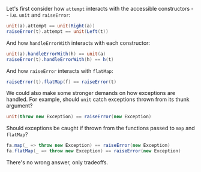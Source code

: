 Let's first consider how `attempt` interacts with the accessible constructors -- i.e. `unit` and
`raiseError`:

```scala
unit(a).attempt == unit(Right(a))
raiseError(t).attempt == unit(Left(t))
```

And how `handleErrorWith` interacts with each constructor:

```scala
unit(a).handleErrorWith(h) == unit(a)
raiseError(t).handleErrorWith(h) == h(t)
```

And how `raiseError` interacts with `flatMap`:

```scala
raiseError(t).flatMap(f) == raiseError(t)
```

We could also make some stronger demands on how exceptions are handled. For example, should `unit`
catch exceptions thrown from its thunk argument?

```scala
unit(throw new Exception) == raiseError(new Exception)
```

Should exceptions be caught if thrown from the functions passed to `map` and `flatMap`?

```scala
fa.map(_ => throw new Exception) == raiseError(new Exception)
fa.flatMap(_ => throw new Exception) == raiseError(new Exception)
```

There's no wrong answer, only tradeoffs.
